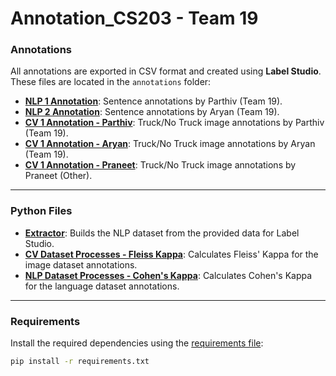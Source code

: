 # Annotation_CS203 - Team 19  

### Annotations  

All annotations are exported in CSV format and created using **Label Studio**. These files are located in the `annotations` folder:  

- **[NLP 1 Annotation](/annotations/nlp_parthiv.csv)**: Sentence annotations by Parthiv (Team 19).  
- **[NLP 2 Annotation](annotations/nlp_aryan.csv)**: Sentence annotations by Aryan (Team 19).  
- **[CV 1 Annotation - Parthiv](annotations/cv_parthiv.csv)**: Truck/No Truck image annotations by Parthiv (Team 19).  
- **[CV 1 Annotation - Aryan](annotations/cv_aryan.csv)**: Truck/No Truck image annotations by Aryan (Team 19).  
- **[CV 1 Annotation - Praneet](annotations/cv_praneet.csv)**: Truck/No Truck image annotations by Praneet (Other).  

---

### Python Files  

- **[Extractor](extractor.py)**: Builds the NLP dataset from the provided data for Label Studio.  
- **[CV Dataset Processes - Fleiss Kappa](calculator_cv.py)**: Calculates Fleiss' Kappa for the image dataset annotations.  
- **[NLP Dataset Processes - Cohen's Kappa](calculator_nlp.ipynb)**: Calculates Cohen's Kappa for the language dataset annotations.  

---

### Requirements  

Install the required dependencies using the [requirements file](requirements.txt):  
```bash
pip install -r requirements.txt